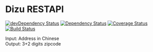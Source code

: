 Dizu RESTAPI
=====
[![devDependency Status](https://david-dm.org/lihengl/dizu-api/dev-status.svg)](https://david-dm.org/lihengl/dizu-api#info=devDependencies)
[![Dependency Status](https://david-dm.org/lihengl/dizu-api.svg)](https://david-dm.org/lihengl/dizu-api)
[![Coverage Status](https://coveralls.io/repos/lihengl/dizu-api/badge.png?branch=develop)](https://coveralls.io/r/lihengl/dizu-api?branch=develop)
[![Build Status](https://travis-ci.org/lihengl/dizu-api.svg)](https://travis-ci.org/lihengl/dizu-api)

Input:  Address in Chinese  
Output: 3+2 digits zipcode
